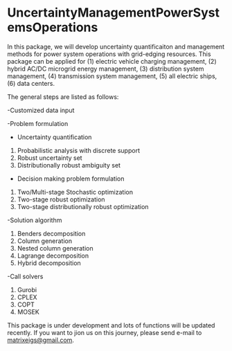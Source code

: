 # UncertaintyManagementPowerSystemsOperations

In this package, we will develop uncertainty quantificaiton and management methods for power system operations with grid-edging resources. This package can be applied for (1) electric vehicle charging management, (2) hybrid AC/DC microgrid energy management, (3) distribution system management, (4) transmission system management, (5) all electric ships, (6) data centers.

The general steps are listed as follows:

-Customized data input

-Problem formulation
* Uncertainty quantification
1. Probabilistic analysis with discrete support
2. Robust uncertainty set
3. Distributionally robust ambiguity set

* Decision making problem formulation
1. Two/Multi-stage Stochastic optimization
2. Two-stage robust optimization
3. Two-stage distributionally robust optimization

-Solution algorithm
1. Benders decomposition
2. Column generation
3. Nested column generation
4. Lagrange decomposition
5. Hybrid decomposition

-Call solvers
1. Gurobi
2. CPLEX
3. COPT
4. MOSEK

This package is under development and lots of functions will be updated recently. If you want to jion us on this journey, please send e-mail to matrixeigs@gmail.com.